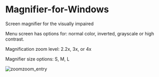 # Magnifier-for-Windows

Screen magnifier for the visually impaired

Menu screen has options for: normal color, inverted, grayscale or high contrast.

Magnification zoom level: 2.2x, 3x, or 4x

Magnifier size options: S, M, L

![zoomzoom_entry](https://user-images.githubusercontent.com/18354549/107129311-659c3680-6879-11eb-9321-f0ca657144e4.PNG)
